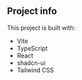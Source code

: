 
## Project info

This project is built with:

- Vite
- TypeScript
- React
- shadcn-ui
- Tailwind CSS


